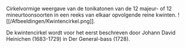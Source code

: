 Cirkelvormige weergave van de  tonikatonen van de 12 majeur- of 12 mineurtoonsoorten in een reeks van elkaar opvolgende reine kwinten.
![[/Afbeeldingen/Kwintencirkel.png]].

De kwintencirkel wordt voor het eerst beschreven door Johann David Heinichen (1683-1729) in Der General-bass (1728).